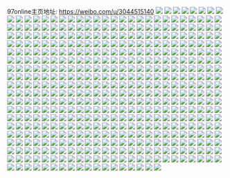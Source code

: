 97online主页地址: https://weibo.com/u/3044515140 
![](https://wx4.sinaimg.cn/mw2000/b5779d44ly1h8gnybtr78j22c0340u0y.jpg) 
![](https://wx4.sinaimg.cn/mw2000/b5779d44ly1h8gnyhvgkzj21l636chdv.jpg) 
![](https://wx4.sinaimg.cn/mw2000/b5779d44ly1h8gnydsr53j20sl36cb29.jpg) 
![](https://wx4.sinaimg.cn/mw2000/b5779d44ly1h8gnyjd3wtj21sa369npd.jpg) 
![](https://wx4.sinaimg.cn/mw2000/b5779d44ly1h5x83hwgsaj20wi1j9qjd.jpg) 
![](https://wx4.sinaimg.cn/mw2000/b5779d44ly1h5mkk87kelj22c02c0qv5.jpg) 
![](https://wx4.sinaimg.cn/mw2000/b5779d44ly1h5mkkjv4fij20wi1y71kx.jpg) 
![](https://wx4.sinaimg.cn/mw2000/b5779d44ly1h5mkkc4f8jj22c02c01kz.jpg) 
![](https://wx4.sinaimg.cn/mw2000/b5779d44ly1h5mkkeqn3dj22c03401l0.jpg) 
![](https://wx4.sinaimg.cn/mw2000/b5779d44ly1h5mkk2hmoej20xc3pcb2a.jpg) 
![](https://wx4.sinaimg.cn/mw2000/b5779d44ly1h5mkk05glyj22c0340u10.jpg) 
![](https://wx4.sinaimg.cn/mw2000/b5779d44ly1h5mkk5w744j22c0340kjp.jpg) 
![](https://wx4.sinaimg.cn/mw2000/b5779d44ly1h5mkki5j9vj22c0340npg.jpg) 
![](https://wx4.sinaimg.cn/mw2000/b5779d44ly1h5mkk9q6eij22bv2bv4qq.jpg) 
![](https://wx4.sinaimg.cn/mw2000/b5779d44ly1h5k0nvqdgoj22c0340u0x.jpg) 
![](https://wx4.sinaimg.cn/mw2000/b5779d44ly1h5k0nhjvpej22c03401kz.jpg) 
![](https://wx4.sinaimg.cn/mw2000/b5779d44ly1h5k0nt039tj21k033vkjm.jpg) 
![](https://wx4.sinaimg.cn/mw2000/b5779d44ly1h5k0nl5wg3j22c02c01ky.jpg) 
![](https://wx4.sinaimg.cn/mw2000/b5779d44ly1h5k0o22nrvj215o1t5kjl.jpg) 
![](https://wx4.sinaimg.cn/mw2000/b5779d44ly1h5k0nalhrrj22c02c0e82.jpg) 
![](https://wx4.sinaimg.cn/mw2000/b5779d44ly1h5k0nph9s5j22c033vhdv.jpg) 
![](https://wx4.sinaimg.cn/mw2000/b5779d44ly1h5k0ne16ilj21v31v3x6q.jpg) 
![](https://wx4.sinaimg.cn/mw2000/b5779d44ly1h5k0nzt8rgj22c0340kjn.jpg) 
![](https://wx4.sinaimg.cn/mw2000/b5779d44ly1h536t1qd20j222o340kjl.jpg) 
![](https://wx4.sinaimg.cn/mw2000/b5779d44ly1h536t5j84jj222o340npd.jpg) 
![](https://wx4.sinaimg.cn/mw2000/b5779d44ly1h536t9gf9hj222o3404qr.jpg) 
![](https://wx4.sinaimg.cn/mw2000/b5779d44ly1h536szmdn7j234022okjm.jpg) 
![](https://wx4.sinaimg.cn/mw2000/b5779d44ly1h4srobmwkqj215o1qiqsb.jpg) 
![](https://wx4.sinaimg.cn/mw2000/b5779d44ly1h4srocpsupj215o1qikgf.jpg) 
![](https://wx4.sinaimg.cn/mw2000/b5779d44ly1h4srodl6lmj215o1qie2c.jpg) 
![](https://wx4.sinaimg.cn/mw2000/b5779d44ly1h4sroequ1rj215o1qikds.jpg) 
![](https://wx4.sinaimg.cn/mw2000/b5779d44ly1h4mg6k6dmuj215o1iox38.jpg) 
![](https://wx4.sinaimg.cn/mw2000/b5779d44ly1h4mg6ivgdtj215o1irx21.jpg) 
![](https://wx4.sinaimg.cn/mw2000/b5779d44ly1h4mg6lzulpj215o1l8kev.jpg) 
![](https://wx4.sinaimg.cn/mw2000/b5779d44ly1h4mg6nsnwlj215o1qiaz2.jpg) 
![](https://wx4.sinaimg.cn/mw2000/b5779d44ly1h4mg6q8vnsj215o1qi7rr.jpg) 
![](https://wx4.sinaimg.cn/mw2000/b5779d44ly1h3u52fk7kgj20n01dqtgo.jpg) 
![](https://wx4.sinaimg.cn/mw2000/b5779d44ly1h3u52glz2jj22c0340kjl.jpg) 
![](https://wx4.sinaimg.cn/mw2000/b5779d44ly1h3u52h7kz3j20n01dq7ep.jpg) 
![](https://wx4.sinaimg.cn/mw2000/b5779d44ly1h3u52jer3qj21sc2ds7wj.jpg) 
![](https://wx4.sinaimg.cn/mw2000/b5779d44ly1h3u52mj7sbj22c033yhdw.jpg) 
![](https://wx4.sinaimg.cn/mw2000/b5779d44ly1h3u52oeosnj21sc2ds4qr.jpg) 
![](https://wx4.sinaimg.cn/mw2000/b5779d44ly1h3u52puq4aj215o2bc7wh.jpg) 
![](https://wx4.sinaimg.cn/mw2000/b5779d44ly1h3u52eoem6j215o334qv5.jpg) 
![](https://wx4.sinaimg.cn/mw2000/b5779d44ly1h3u52qs8l4j21k033yb29.jpg) 
![](https://wx4.sinaimg.cn/mw2000/b5779d44ly1h3u52rqg3cj22by33znpe.jpg) 
![](https://wx4.sinaimg.cn/mw2000/b5779d44ly1h3u52tcct9j226a2wehdu.jpg) 
![](https://wx4.sinaimg.cn/mw2000/b5779d44ly1h3u52uo5i3j22c0340qv5.jpg) 
![](https://wx4.sinaimg.cn/mw2000/b5779d44ly1h3lwiccqk1j22c0340e81.jpg) 
![](https://wx4.sinaimg.cn/mw2000/b5779d44ly1h3lwjltp9aj215o3361kx.jpg) 
![](https://wx4.sinaimg.cn/mw2000/b5779d44ly1h3lwibbl2jj22c0340e81.jpg) 
![](https://wx4.sinaimg.cn/mw2000/b5779d44ly1h3lwjksp85j215o335hbl.jpg) 
![](https://wx4.sinaimg.cn/mw2000/b5779d44ly1h3lwid960dj22c0340b29.jpg) 
![](https://wx4.sinaimg.cn/mw2000/b5779d44ly1h3lwjm9fcej20n01dqgt0.jpg) 
![](https://wx4.sinaimg.cn/mw2000/b5779d44ly1h3lwjo0en8j22c0341b29.jpg) 
![](https://wx4.sinaimg.cn/mw2000/b5779d44ly1h3lwie3b0hj22ae33z7wh.jpg) 
![](https://wx4.sinaimg.cn/mw2000/b5779d44ly1h3lwjn439dj22c03414qp.jpg) 
![](https://wx4.sinaimg.cn/mw2000/b5779d44ly1h31b5pvlkoj21kw23ue81.jpg) 
![](https://wx4.sinaimg.cn/mw2000/b5779d44ly1h31b5r4h8lj22c033ynpd.jpg) 
![](https://wx4.sinaimg.cn/mw2000/b5779d44ly1h31b5sb2cbj21kw23ue81.jpg) 
![](https://wx4.sinaimg.cn/mw2000/b5779d44ly1h31b5tgiirj21kw23u4qp.jpg) 
![](https://wx4.sinaimg.cn/mw2000/b5779d44ly1h31b5opl92j211c33y7wh.jpg) 
![](https://wx4.sinaimg.cn/mw2000/b5779d44ly1h31b5ujwymj21kw23u4qp.jpg) 
![](https://wx4.sinaimg.cn/mw2000/b5779d44ly1h31b5w3fsgj21kw23ub20.jpg) 
![](https://wx4.sinaimg.cn/mw2000/b5779d44ly1h31b5xgfyvj21kw23ukjl.jpg) 
![](https://wx4.sinaimg.cn/mw2000/b5779d44ly1h31b5yrjmij21kw23u1kx.jpg) 
![](https://wx4.sinaimg.cn/mw2000/b5779d44ly1h31b5zwzcgj21kw2dcnpd.jpg) 
![](https://wx4.sinaimg.cn/mw2000/b5779d44ly1h2yt468t0zj22c033yhdu.jpg) 
![](https://wx4.sinaimg.cn/mw2000/b5779d44ly1h2yt46nzq0j20n01dqak6.jpg) 
![](https://wx4.sinaimg.cn/mw2000/b5779d44ly1h2yt44d4a2j23402by1kz.jpg) 
![](https://wx4.sinaimg.cn/mw2000/b5779d44ly1h2x7cqn42bj20n01dqn9j.jpg) 
![](https://wx4.sinaimg.cn/mw2000/b5779d44ly1h2x7ckf5krj21kw2dcu0x.jpg) 
![](https://wx4.sinaimg.cn/mw2000/b5779d44ly1h2x7cpr760j211c33yhdt.jpg) 
![](https://wx4.sinaimg.cn/mw2000/b5779d44ly1h2x7csp2shj21kw2dc1ky.jpg) 
![](https://wx4.sinaimg.cn/mw2000/b5779d44ly1h2x7clz4xmj20xc2s0b29.jpg) 
![](https://wx4.sinaimg.cn/mw2000/b5779d44ly1h2x8g3tpfij21kw2dcu0x.jpg) 
![](https://wx4.sinaimg.cn/mw2000/b5779d44ly1h2x7cv9yitj22c033y1kz.jpg) 
![](https://wx4.sinaimg.cn/mw2000/b5779d44ly1h2x7cxkd1jj22c033yqv6.jpg) 
![](https://wx4.sinaimg.cn/mw2000/b5779d44ly1h2x7co37dwj22c033yu0y.jpg) 
![](https://wx4.sinaimg.cn/mw2000/b5779d44ly1h2upl9e8egj20wi1y7x2y.jpg) 
![](https://wx4.sinaimg.cn/mw2000/b5779d44ly1h2uplbqyg6j21kw2dcqv5.jpg) 
![](https://wx4.sinaimg.cn/mw2000/b5779d44ly1h2uplcsr31j20wi1y71j0.jpg) 
![](https://wx4.sinaimg.cn/mw2000/b5779d44ly1h2uplemautj21kw2dcqv5.jpg) 
![](https://wx4.sinaimg.cn/mw2000/b5779d44ly1h2uplgnz47j21kw2dcqv5.jpg) 
![](https://wx4.sinaimg.cn/mw2000/b5779d44ly1h2uplikkf5j21kw2dcqv5.jpg) 
![](https://wx4.sinaimg.cn/mw2000/b5779d44ly1h2upljwicoj21kw2dckjl.jpg) 
![](https://wx4.sinaimg.cn/mw2000/b5779d44ly1h2upllkmjbj21kw2dcnpd.jpg) 
![](https://wx4.sinaimg.cn/mw2000/b5779d44ly1h2upl8twvtj21kw1kw1kx.jpg) 
![](https://wx4.sinaimg.cn/mw2000/b5779d44ly1h1hkgu2zvyj20uk7n04qr.jpg) 
![](https://wx4.sinaimg.cn/mw2000/b5779d44ly1h1hkgv7t6ej20uk5xxhdu.jpg) 
![](https://wx4.sinaimg.cn/mw2000/b5779d44ly1h1hkgwgte4j20uk6t3npf.jpg) 
![](https://wx4.sinaimg.cn/mw2000/b5779d44ly1h1hkh1i9ncj20uk72nhdv.jpg) 
![](https://wx4.sinaimg.cn/mw2000/b5779d44ly1h1hkh7svzzj20uk7nm4qs.jpg) 
![](https://wx4.sinaimg.cn/mw2000/b5779d44ly1h1hkhdhv1yj20uk6sfu0z.jpg) 
![](https://wx4.sinaimg.cn/mw2000/b5779d44ly1h1hkhp94lkj20uk7cunpf.jpg) 
![](https://wx4.sinaimg.cn/mw2000/b5779d44ly1h1hkhsdcuoj20uk7n0hdv.jpg) 
![](https://wx4.sinaimg.cn/mw2000/b5779d44ly1h1hkgspt7rj20uk5xvb2b.jpg) 
![](https://wx4.sinaimg.cn/mw2000/b5779d44ly1h1hkhtjlpvj20uk5xxu0y.jpg) 
![](https://wx4.sinaimg.cn/mw2000/b5779d44ly1h1fz8acgwij20wi14n46p.jpg) 
![](https://wx4.sinaimg.cn/mw2000/b5779d44ly1h1fz8arzchj20wi14ntl6.jpg) 
![](https://wx4.sinaimg.cn/mw2000/b5779d44ly1h1fz8bkvzij20wi14nk40.jpg) 
![](https://wx4.sinaimg.cn/mw2000/b5779d44ly1h1f18i0ujzj20wi1hwwm4.jpg) 
![](https://wx4.sinaimg.cn/mw2000/b5779d44ly1h1f18igk94j20wi1g4qaq.jpg) 
![](https://wx4.sinaimg.cn/mw2000/b5779d44ly1h1f18hgfywj20wi1gv45s.jpg) 
![](https://wx4.sinaimg.cn/mw2000/b5779d44ly1h1f18itykej20wi1fdq8p.jpg) 
![](https://wx4.sinaimg.cn/mw2000/b5779d44ly1h0wgcq0674j20uk3zv4fn.jpg) 
![](https://wx4.sinaimg.cn/mw2000/b5779d44ly1h0wgcouksxj20uk277gut.jpg) 
![](https://wx4.sinaimg.cn/mw2000/b5779d44ly1h0wgcqgotgj20uk32htkm.jpg) 
![](https://wx4.sinaimg.cn/mw2000/b5779d44ly1h0j33nnhwrj21sc2dse82.jpg) 
![](https://wx4.sinaimg.cn/mw2000/b5779d44ly1h0j33p11csj218l18ltv6.jpg) 
![](https://wx4.sinaimg.cn/mw2000/b5779d44ly1h0j33s6lgqj21sc2dskjm.jpg) 
![](https://wx4.sinaimg.cn/mw2000/b5779d44ly1h0j33ug8wij215z15zh4v.jpg) 
![](https://wx4.sinaimg.cn/mw2000/b5779d44ly1h0j33w4278j21jm1jmb29.jpg) 
![](https://wx4.sinaimg.cn/mw2000/b5779d44ly1h0j33ydd7lj21nr1nrhdt.jpg) 
![](https://wx4.sinaimg.cn/mw2000/b5779d44ly1h0cwx4j6t9j20nn0nkn24.jpg) 
![](https://wx4.sinaimg.cn/mw2000/b5779d44ly1gya65590vej215o1jkwr4.jpg) 
![](https://wx4.sinaimg.cn/mw2000/b5779d44ly1gya651k7c2j20xc1uo16v.jpg) 
![](https://wx4.sinaimg.cn/mw2000/b5779d44ly1gya65699lnj20xc25sanp.jpg) 
![](https://wx4.sinaimg.cn/mw2000/b5779d44ly1gya65b5orbj222o340npd.jpg) 
![](https://wx4.sinaimg.cn/mw2000/b5779d44ly1gya65fed44j222o340e82.jpg) 
![](https://wx4.sinaimg.cn/mw2000/b5779d44ly1gya653lrk7j215o1jkdy2.jpg) 
![](https://wx4.sinaimg.cn/mw2000/b5779d44ly1gya657jdroj215o1jkh5n.jpg) 
![](https://wx4.sinaimg.cn/mw2000/b5779d44ly1gxxgs9sit7j20wi1ya1f1.jpg) 
![](https://wx4.sinaimg.cn/mw2000/b5779d44ly1gxxgse4uoxj215o334x6p.jpg) 
![](https://wx4.sinaimg.cn/mw2000/b5779d44ly1gxxgsiu7gmj21mo2681ky.jpg) 
![](https://wx4.sinaimg.cn/mw2000/b5779d44ly1gxxgsbcf3lj21k033yx6p.jpg) 
![](https://wx4.sinaimg.cn/mw2000/b5779d44ly1gxxgs90096j215o334x6p.jpg) 
![](https://wx4.sinaimg.cn/mw2000/b5779d44ly1gxxgs71s38j21mo268npd.jpg) 
![](https://wx4.sinaimg.cn/mw2000/b5779d44ly1gxa83n7l05j20uk3cbkbx.jpg) 
![](https://wx4.sinaimg.cn/mw2000/b5779d44ly1gxa83ikmkdj20uk2dy7io.jpg) 
![](https://wx4.sinaimg.cn/mw2000/b5779d44ly1gx5p91qclkj228q28qhdt.jpg) 
![](https://wx4.sinaimg.cn/mw2000/b5779d44ly1gx5p93ci3zj22as2as7wh.jpg) 
![](https://wx4.sinaimg.cn/mw2000/b5779d44ly1gx5p97piomj22c02c0npg.jpg) 
![](https://wx4.sinaimg.cn/mw2000/b5779d44ly1gx5p9bxzzsj22c02c0hdw.jpg) 
![](https://wx4.sinaimg.cn/mw2000/b5779d44ly1gx2xujdlgpj20xc2gwkbi.jpg) 
![](https://wx4.sinaimg.cn/mw2000/b5779d44ly1gx2xulgz7zj20zg1bathv.jpg) 
![](https://wx4.sinaimg.cn/mw2000/b5779d44ly1gx2xukkf65j234022ou0x.jpg) 
![](https://wx4.sinaimg.cn/mw2000/b5779d44ly1gx2xun0fznj20xc4xsb2a.jpg) 
![](https://wx4.sinaimg.cn/mw2000/b5779d44ly1gwvxuhxd7vj20uk4ap1kx.jpg) 
![](https://wx4.sinaimg.cn/mw2000/b5779d44ly1gwkmfvly8jj234022oqv6.jpg) 
![](https://wx4.sinaimg.cn/mw2000/b5779d44ly1gwkmdosid4j234022ob2b.jpg) 
![](https://wx4.sinaimg.cn/mw2000/b5779d44ly1gwkmf1yag7j234022ob2b.jpg) 
![](https://wx4.sinaimg.cn/mw2000/b5779d44ly1gwkme8ot0rj22c0340e83.jpg) 
![](https://wx4.sinaimg.cn/mw2000/b5779d44ly1gwkmfinf22j234022ou0y.jpg) 
![](https://wx4.sinaimg.cn/mw2000/b5779d44ly1gwkmd1qbwgj22c0340x6p.jpg) 
![](https://wx4.sinaimg.cn/mw2000/b5779d44ly1gwkmeowwrfj22c03404qr.jpg) 
![](https://wx4.sinaimg.cn/mw2000/b5779d44ly1gwganow0yrj20xc230agk.jpg) 
![](https://wx4.sinaimg.cn/mw2000/b5779d44ly1gwganoaxc6j20xc1k9qb8.jpg) 
![](https://wx4.sinaimg.cn/mw2000/b5779d44ly1gwcnf4k53cj215o2behdt.jpg) 
![](https://wx4.sinaimg.cn/mw2000/b5779d44ly1gwcnf1fb7fj21rw1rukjl.jpg) 
![](https://wx4.sinaimg.cn/mw2000/b5779d44ly1gwcnfb2eaxj22c02c07wi.jpg) 
![](https://wx4.sinaimg.cn/mw2000/b5779d44ly1gwcnf2ir53j215o2bckjl.jpg) 
![](https://wx4.sinaimg.cn/mw2000/003k2tsUly1guu51eu9guj60xc1uohdt02.jpg) 
![](https://wx4.sinaimg.cn/mw2000/003k2tsUly1guod7jqsszj62642w7u0x02.jpg) 
![](https://wx4.sinaimg.cn/mw2000/003k2tsUly1guod7ow0zvj62bw2toqv502.jpg) 
![](https://wx4.sinaimg.cn/mw2000/003k2tsUly1guod7qcqmnj623i2sou0y02.jpg) 
![](https://wx4.sinaimg.cn/mw2000/003k2tsUly1guod7ryf4yj626b301hdv02.jpg) 
![](https://wx4.sinaimg.cn/mw2000/003k2tsUly1guod7n2l5oj625y2vy7wi02.jpg) 
![](https://wx4.sinaimg.cn/mw2000/003k2tsUly1guod7lekg6j62c03407wj02.jpg) 
![](https://wx4.sinaimg.cn/mw2000/003k2tsUly1gu97qym57kj62c02c0nes02.jpg) 
![](https://wx4.sinaimg.cn/mw2000/003k2tsUly1gu97qzl8mij62c02c07wh02.jpg) 
![](https://wx4.sinaimg.cn/mw2000/003k2tsUly1gtuavcgttaj62c0340x6p02.jpg) 
![](https://wx4.sinaimg.cn/mw2000/003k2tsUly1gtuavjdp6ej6238238qv502.jpg) 
![](https://wx4.sinaimg.cn/mw2000/003k2tsUly1gtuavhge9kj62c03407wj02.jpg) 
![](https://wx4.sinaimg.cn/mw2000/b5779d44ly1gslkqrdihvj20u00u10vt.jpg) 
![](https://wx4.sinaimg.cn/mw2000/b5779d44ly1gslkqrnfxfj20k00k0wf9.jpg) 
![](https://wx4.sinaimg.cn/mw2000/b5779d44ly1gslkqrxanij20k00j8tc7.jpg) 
![](https://wx4.sinaimg.cn/mw2000/b5779d44ly1grse8fng4xj233y1qz1hv.jpg) 
![](https://wx4.sinaimg.cn/mw2000/b5779d44ly1grlnx0ar1hj22bu2buqog.jpg) 
![](https://wx4.sinaimg.cn/mw2000/b5779d44ly1gr9r6mj32zj21sc2dsu0u.jpg) 
![](https://wx4.sinaimg.cn/mw2000/b5779d44ly1gr9r6q8zp7j21sc2dsb2a.jpg) 
![](https://wx4.sinaimg.cn/mw2000/b5779d44ly1gr7sbc4f6dj22c03407wi.jpg) 
![](https://wx4.sinaimg.cn/mw2000/003k2tsUly1gr7sbe1wyuj62c0340b2902.jpg) 
![](https://wx4.sinaimg.cn/mw2000/003k2tsUly1gr4e1c3fvbj60wi0elqd302.jpg) 
![](https://wx4.sinaimg.cn/mw2000/b5779d44ly1gr4e0y91ljj20wi0bsdht.jpg) 
![](https://wx4.sinaimg.cn/mw2000/b5779d44ly1gr4e0uwspfj20rs2xware.jpg) 
![](https://wx4.sinaimg.cn/mw2000/b5779d44ly1gr4e0r9w2hj20rs1jkdp7.jpg) 
![](https://wx4.sinaimg.cn/mw2000/b5779d44ly1gr4e0kvshlj20rs1127j9.jpg) 
![](https://wx4.sinaimg.cn/mw2000/b5779d44ly1gr4e0n1yk8j22zw1zxu0x.jpg) 
![](https://wx4.sinaimg.cn/mw2000/b5779d44ly1gr4e0rs0i6j20rs10h16e.jpg) 
![](https://wx4.sinaimg.cn/mw2000/b5779d44ly1gr4e1arr8kj20rs33x4qp.jpg) 
![](https://wx4.sinaimg.cn/mw2000/b5779d44ly1gr4e0u1dohj20zo256u0x.jpg) 
![](https://wx4.sinaimg.cn/mw2000/b5779d44ly1gr4e0poabyj22c02c0e81.jpg) 
![](https://wx4.sinaimg.cn/mw2000/b5779d44ly1gr4e0wiynqj22c0340kjl.jpg) 
![](https://wx4.sinaimg.cn/mw2000/b5779d44ly1gr4e19cv1sj212d12dn0p.jpg) 
![](https://wx4.sinaimg.cn/mw2000/b5779d44ly1gr4e185hf5j23402c0qv7.jpg) 
![](https://wx4.sinaimg.cn/mw2000/003k2tsUly1gr4e1fqpugj62c02c0kjl02.jpg) 
![](https://wx4.sinaimg.cn/mw2000/b5779d44ly1gr4e133y4jj22c0340x6r.jpg) 
![](https://wx4.sinaimg.cn/mw2000/b5779d44ly1gquz9noilgj21sc2dsnpd.jpg) 
![](https://wx4.sinaimg.cn/mw2000/b5779d44ly1gquz9p3nhjj20t80imagq.jpg) 
![](https://wx4.sinaimg.cn/mw2000/b5779d44ly1gqtyrfkxxkj21sc2ds1kx.jpg) 
![](https://wx4.sinaimg.cn/mw2000/b5779d44ly1gqpu1e0x9xj21sc2dsnpd.jpg) 
![](https://wx4.sinaimg.cn/mw2000/b5779d44ly1gqpu7mqgjgj20wi06ytas.jpg) 
![](https://wx4.sinaimg.cn/mw2000/b5779d44ly1gqpu7n0aekj20wh08ddhb.jpg) 
![](https://wx4.sinaimg.cn/mw2000/b5779d44ly1gq6vfmcevej20u00u00vw.jpg) 
![](https://wx4.sinaimg.cn/mw2000/b5779d44ly1gq6vfmzbnoj20u00u0aic.jpg) 
![](https://wx4.sinaimg.cn/mw2000/b5779d44ly1gpxyc9ogotj20rs1qix2m.jpg) 
![](https://wx4.sinaimg.cn/mw2000/b5779d44ly1gpvddteb8fj22c0340b2a.jpg) 
![](https://wx4.sinaimg.cn/mw2000/b5779d44ly1gpvddwoa5zj23402c01ky.jpg) 
![](https://wx4.sinaimg.cn/mw2000/b5779d44ly1gpvddypjk2j22c0340h25.jpg) 
![](https://wx4.sinaimg.cn/mw2000/b5779d44ly1gpvde0ngdoj22c02c04pj.jpg) 
![](https://wx4.sinaimg.cn/mw2000/b5779d44ly1gpvde3hyjjj21sc2dsx6p.jpg) 
![](https://wx4.sinaimg.cn/mw2000/b5779d44ly1gpvde7gz8oj22c02uxu0y.jpg) 
![](https://wx4.sinaimg.cn/mw2000/b5779d44ly1gpvdec49nuj21sc2dsb29.jpg) 
![](https://wx4.sinaimg.cn/mw2000/b5779d44ly1gpvdefmcutj21sc2dsnpd.jpg) 
![](https://wx4.sinaimg.cn/mw2000/b5779d44ly1gpvdejqx1mj225s25s4qp.jpg) 
![](https://wx4.sinaimg.cn/mw2000/b5779d44ly1gpvden3zhxj22c0340u0x.jpg) 
![](https://wx4.sinaimg.cn/mw2000/b5779d44ly1gpvderhahqj22c0340npd.jpg) 
![](https://wx4.sinaimg.cn/mw2000/b5779d44ly1gobje8riebj223u35s7wi.jpg) 
![](https://wx4.sinaimg.cn/mw2000/b5779d44ly1gobjevsoc0j20rs2bd7wh.jpg) 
![](https://wx4.sinaimg.cn/mw2000/b5779d44ly1gobjesa6eyj223u35se82.jpg) 
![](https://wx4.sinaimg.cn/mw2000/b5779d44ly1gobjecy7prj223u35s7wi.jpg) 
![](https://wx4.sinaimg.cn/mw2000/b5779d44ly1gobje3l7j0j20rs112ak8.jpg) 
![](https://wx4.sinaimg.cn/mw2000/b5779d44ly1gobjencmrrj221n2v3qv5.jpg) 
![](https://wx4.sinaimg.cn/mw2000/b5779d44ly1gobjepclgyj21yb2xke81.jpg) 
![](https://wx4.sinaimg.cn/mw2000/b5779d44ly1gobjekpadvj223u35su0y.jpg) 
![](https://wx4.sinaimg.cn/mw2000/b5779d44ly1gobjf05vgmj222n340e82.jpg) 
![](https://wx4.sinaimg.cn/mw2000/b5779d44ly1gnub8adzabj22c02c04mw.jpg) 
![](https://wx4.sinaimg.cn/mw2000/b5779d44ly1gnub8bs30mj220h20h4qp.jpg) 
![](https://wx4.sinaimg.cn/mw2000/b5779d44ly1gnub8cvwmrj21y82ln4h6.jpg) 
![](https://wx4.sinaimg.cn/mw2000/b5779d44ly1gnub8eikryj22c02c0wzi.jpg) 
![](https://wx4.sinaimg.cn/mw2000/b5779d44ly1gnbi7pug1ej22682wbnc2.jpg) 
![](https://wx4.sinaimg.cn/mw2000/b5779d44ly1gnbi7on5xnj21zr2no1kx.jpg) 
![](https://wx4.sinaimg.cn/mw2000/b5779d44ly1gn9cvi3jmkj20wi1ya7sg.jpg) 
![](https://wx4.sinaimg.cn/mw2000/b5779d44ly1gn9cvitflrj20rs2ic1kx.jpg) 
![](https://wx4.sinaimg.cn/mw2000/b5779d44ly1gn9cvkxc18j23402byu0y.jpg) 
![](https://wx4.sinaimg.cn/mw2000/b5779d44ly1gn9cvo7sefj23402byu0y.jpg) 
![](https://wx4.sinaimg.cn/mw2000/b5779d44ly1gn9cvpae5kj22c033ykjm.jpg) 
![](https://wx4.sinaimg.cn/mw2000/b5779d44ly1gn9cvpvey3j20rs18vqjz.jpg) 
![](https://wx4.sinaimg.cn/mw2000/b5779d44ly1gmukt6nnazj216o1kx7ph.jpg) 
![](https://wx4.sinaimg.cn/mw2000/b5779d44ly1gmukt8r5rzj20rs2bce6p.jpg) 
![](https://wx4.sinaimg.cn/mw2000/b5779d44ly1gmuktimsxtj234033y4qr.jpg) 
![](https://wx4.sinaimg.cn/mw2000/b5779d44ly1gmuktkvkf3j20rs2244qp.jpg) 
![](https://wx4.sinaimg.cn/mw2000/b5779d44ly1gmuktlv4gyj213t1h44ga.jpg) 
![](https://wx4.sinaimg.cn/mw2000/b5779d44ly1gmuktojb4sj222o23lu0x.jpg) 
![](https://wx4.sinaimg.cn/mw2000/b5779d44ly1gmuktszntdj234033y4qs.jpg) 
![](https://wx4.sinaimg.cn/mw2000/b5779d44ly1gmukt4kvrij21j933u4qq.jpg) 
![](https://wx4.sinaimg.cn/mw2000/b5779d44ly1gmuktudqi4j214i1i14qp.jpg) 
![](https://wx4.sinaimg.cn/mw2000/b5779d44ly1gmotflickbj234033ykjm.jpg) 
![](https://wx4.sinaimg.cn/mw2000/b5779d44ly1gmotfne05dj20rs1jk7mj.jpg) 
![](https://wx4.sinaimg.cn/mw2000/b5779d44ly1gmotfpbmumj20rs2231kx.jpg) 
![](https://wx4.sinaimg.cn/mw2000/b5779d44ly1gmotg5o7d8j21gg2fee81.jpg) 
![](https://wx4.sinaimg.cn/mw2000/b5779d44ly1gmotfhqvubj21w02ionpe.jpg) 
![](https://wx4.sinaimg.cn/mw2000/b5779d44ly1gmotg99e5vj21mv2q4npd.jpg) 
![](https://wx4.sinaimg.cn/mw2000/b5779d44ly1gmotgjwgqmj20rs334hdt.jpg) 
![](https://wx4.sinaimg.cn/mw2000/b5779d44ly1gmotgcqpbrj20rs223x5p.jpg) 
![](https://wx4.sinaimg.cn/mw2000/b5779d44ly1gmotfypgk6j22c033yb2b.jpg) 
![](https://wx4.sinaimg.cn/mw2000/b5779d44ly1gmotgnzg0cj22c03404qq.jpg) 
![](https://wx4.sinaimg.cn/mw2000/b5779d44ly1gmotg2lz02j22c033ykjm.jpg) 
![](https://wx4.sinaimg.cn/mw2000/b5779d44ly1gmotftahrdj21w02ioe82.jpg) 
![](https://wx4.sinaimg.cn/mw2000/b5779d44ly1gmotgfkny6j20rs2234qp.jpg) 
![](https://wx4.sinaimg.cn/mw2000/b5779d44ly1gmm761f8n1j20rs1cmtub.jpg) 
![](https://wx4.sinaimg.cn/mw2000/b5779d44ly1gmm762bs8tj20rs15o1c2.jpg) 
![](https://wx4.sinaimg.cn/mw2000/b5779d44ly1gmm760m0nuj20rs11p7e1.jpg) 
![](https://wx4.sinaimg.cn/mw2000/b5779d44ly1gmm7636o97j20rs15oqm4.jpg) 
![](https://wx4.sinaimg.cn/mw2000/b5779d44ly1gmm7644w3pj22c02c0tlj.jpg) 
![](https://wx4.sinaimg.cn/mw2000/b5779d44ly1gmm765411tj20rs112apg.jpg) 
![](https://wx4.sinaimg.cn/mw2000/b5779d44ly1gmm765mjztj20yi1actqr.jpg) 
![](https://wx4.sinaimg.cn/mw2000/b5779d44ly1gm92278zwoj21ns2iob29.jpg) 
![](https://wx4.sinaimg.cn/mw2000/b5779d44ly1gm922c9e5cj22c02c0x6p.jpg) 
![](https://wx4.sinaimg.cn/mw2000/b5779d44ly1gm9229nrr5j2300200kjm.jpg) 
![](https://wx4.sinaimg.cn/mw2000/b5779d44ly1gm922ahgt9j20rs15otia.jpg) 
![](https://wx4.sinaimg.cn/mw2000/b5779d44ly1gm9225rl1lj22c030vu0x.jpg) 
![](https://wx4.sinaimg.cn/mw2000/b5779d44ly1gm53g1kq9bj22c0340hdv.jpg) 
![](https://wx4.sinaimg.cn/mw2000/b5779d44ly1gm53g4aelkj21wl25b1ky.jpg) 
![](https://wx4.sinaimg.cn/mw2000/b5779d44ly1gm53fw6cv3j225w2vwkjm.jpg) 
![](https://wx4.sinaimg.cn/mw2000/b5779d44ly1gm53g8e5jvj23402by7wj.jpg) 
![](https://wx4.sinaimg.cn/mw2000/b5779d44ly1gm53gays5ej22ds1sgk5f.jpg) 
![](https://wx4.sinaimg.cn/mw2000/b5779d44ly1gm53gfgzslj221x2qkqv6.jpg) 
![](https://wx4.sinaimg.cn/mw2000/b5779d44ly1gm53ghslv4j22c02c0e5k.jpg) 
![](https://wx4.sinaimg.cn/mw2000/b5779d44ly1gm01ulkyenj234033y4qr.jpg) 
![](https://wx4.sinaimg.cn/mw2000/b5779d44ly1gm01umpsvaj21mb1mb4qp.jpg) 
![](https://wx4.sinaimg.cn/mw2000/b5779d44ly1gm01uj9i8vj20yi1pab06.jpg) 
![](https://wx4.sinaimg.cn/mw2000/b5779d44ly1gm01up7lndj234033yx6q.jpg) 
![](https://wx4.sinaimg.cn/mw2000/b5779d44ly1gm01uqjr9rj21sc1sc4qp.jpg) 
![](https://wx4.sinaimg.cn/mw2000/b5779d44ly1gm01urrpusj21mc25shdt.jpg) 
![](https://wx4.sinaimg.cn/mw2000/b5779d44ly1gl7jnno8zhj22c02c07tt.jpg) 
![](https://wx4.sinaimg.cn/mw2000/b5779d44ly1gl3rriemoej20t50sqt9c.jpg) 
![](https://wx4.sinaimg.cn/mw2000/b5779d44ly1gl3rriqfb1j20bo0axaai.jpg) 
![](https://wx4.sinaimg.cn/mw2000/b5779d44ly1gl3rrj1ef1j20v90tv41p.jpg) 
![](https://wx4.sinaimg.cn/mw2000/b5779d44ly1gl3rrhthdtj20vf0u0n49.jpg) 
![](https://wx4.sinaimg.cn/mw2000/b5779d44ly1gkpyyxqvubj22832ysnpd.jpg) 
![](https://wx4.sinaimg.cn/mw2000/b5779d44ly1gkpyz1ccjtj22892z2npd.jpg) 
![](https://wx4.sinaimg.cn/mw2000/b5779d44ly1gker9j29y0j22c02c0mxw.jpg) 
![](https://wx4.sinaimg.cn/mw2000/b5779d44ly1gker9i5ug6j22c02c0n7s.jpg) 
![](https://wx4.sinaimg.cn/mw2000/b5779d44ly1gker9gnuy5j22c02c0tvk.jpg) 
![](https://wx4.sinaimg.cn/mw2000/b5779d44ly1gker9dbh1rj22c02c013y.jpg) 
![](https://wx4.sinaimg.cn/mw2000/b5779d44ly1gker9f47jgj22c02c0x0y.jpg) 
![](https://wx4.sinaimg.cn/mw2000/b5779d44ly1gker9e2kdwj20jg0jg77u.jpg) 
![](https://wx4.sinaimg.cn/mw2000/b5779d44ly1gk91eg3ydmj21qa24su0x.jpg) 
![](https://wx4.sinaimg.cn/mw2000/b5779d44ly1gk91ejioixj23402byqv6.jpg) 
![](https://wx4.sinaimg.cn/mw2000/b5779d44ly1gk91ed1107j21w02io7wh.jpg) 
![](https://wx4.sinaimg.cn/mw2000/b5779d44ly1gk91eahmtdj21k033yb29.jpg) 
![](https://wx4.sinaimg.cn/mw2000/b5779d44ly1gk91emobwzj22c03401ky.jpg) 
![](https://wx4.sinaimg.cn/mw2000/b5779d44ly1gk91e98vkrj234033y7wj.jpg) 
![](https://wx4.sinaimg.cn/mw2000/b5779d44ly1gk8fht3giyj22c03401ky.jpg) 
![](https://wx4.sinaimg.cn/mw2000/b5779d44ly1gk8fhvn3eaj20rs1jknjp.jpg) 
![](https://wx4.sinaimg.cn/mw2000/b5779d44ly1gk8fhy55xdj22c02c01kz.jpg) 
![](https://wx4.sinaimg.cn/mw2000/b5779d44ly1gk8fhzv26jj22c02c0x6p.jpg) 
![](https://wx4.sinaimg.cn/mw2000/b5779d44ly1gk8fi25ic3j22c0340x6q.jpg) 
![](https://wx4.sinaimg.cn/mw2000/b5779d44ly1gk8fhpn2w5j21w02iob2a.jpg) 
![](https://wx4.sinaimg.cn/mw2000/b5779d44ly1gk8fi5sycmj21w02ioe81.jpg) 
![](https://wx4.sinaimg.cn/mw2000/b5779d44ly1gk8fi6gvfcj22c02c0n05.jpg) 
![](https://wx4.sinaimg.cn/mw2000/b5779d44ly1gjutwczattj20ku0yc41f.jpg) 
![](https://wx4.sinaimg.cn/mw2000/b5779d44ly1gjq2sj32arj22c02c07ph.jpg) 
![](https://wx4.sinaimg.cn/mw2000/b5779d44ly1gjji91aioxj22c02c01kx.jpg) 
![](https://wx4.sinaimg.cn/mw2000/b5779d44ly1gjji92x3omj22c02c0e39.jpg) 
![](https://wx4.sinaimg.cn/mw2000/b5779d44ly1gjji96btq6j22c02c04qp.jpg) 
![](https://wx4.sinaimg.cn/mw2000/b5779d44ly1gjji9ag9rrj222o22oe82.jpg) 
![](https://wx4.sinaimg.cn/mw2000/b5779d44ly1gjji94lwtaj20rs1jk18i.jpg) 
![](https://wx4.sinaimg.cn/mw2000/b5779d44ly1gjji9d9aa7j222o1k0x6p.jpg) 
![](https://wx4.sinaimg.cn/mw2000/b5779d44ly1gjibetlmilj20rs265tob.jpg) 
![](https://wx4.sinaimg.cn/mw2000/b5779d44ly1gjcknsie1uj23402c0e67.jpg) 
![](https://wx4.sinaimg.cn/mw2000/b5779d44ly1ghdvy4k1muj21kw1kwb29.jpg) 
![](https://wx4.sinaimg.cn/mw2000/b5779d44ly1gh715241fzj2182182tk5.jpg) 
![](https://wx4.sinaimg.cn/mw2000/b5779d44ly1ggf6uxdn0gj216o16me81.jpg) 
![](https://wx4.sinaimg.cn/mw2000/b5779d44ly1ggf6utx4qtj20rs2bcx55.jpg) 
![](https://wx4.sinaimg.cn/mw2000/b5779d44ly1ggf6uvx6vfj20rs15o46o.jpg) 
![](https://wx4.sinaimg.cn/mw2000/b5779d44ly1ggf6uuuv1hj216o1kuk88.jpg) 
![](https://wx4.sinaimg.cn/mw2000/b5779d44ly1ggf6uwjmx8j216o16mtnv.jpg) 
![](https://wx4.sinaimg.cn/mw2000/b5779d44ly1ggf6uvjzp9j216o1fxe1r.jpg) 
![](https://wx4.sinaimg.cn/mw2000/b5779d44ly1gg8dtuugg1j21kt1ktdtz.jpg) 
![](https://wx4.sinaimg.cn/mw2000/b5779d44ly1gg8dtu8hcnj20rs1o7k1a.jpg) 
![](https://wx4.sinaimg.cn/mw2000/b5779d44ly1gg8dtvbxlej216o1521b2.jpg) 
![](https://wx4.sinaimg.cn/mw2000/b5779d44ly1gg8dtw0357j21kw2ci1kx.jpg) 
![](https://wx4.sinaimg.cn/mw2000/b5779d44ly1gg2mnsxpyij21kw2dcdvy.jpg) 
![](https://wx4.sinaimg.cn/mw2000/b5779d44ly1gg2mntata5j21kw16m4ef.jpg) 
![](https://wx4.sinaimg.cn/mw2000/b5779d44ly1gg2mntxhbgj21kw2dcwtj.jpg) 
![](https://wx4.sinaimg.cn/mw2000/b5779d44ly1gg2mnuhcdbj22o72o71kx.jpg) 
![](https://wx4.sinaimg.cn/mw2000/b5779d44ly1gg2mnsjfftj21kw16me3x.jpg) 
![](https://wx4.sinaimg.cn/mw2000/b5779d44ly1gg2mnvjgb0j22o72o7hcj.jpg) 
![](https://wx4.sinaimg.cn/mw2000/b5779d44ly1gg2mnwbekpj21kw26eh2b.jpg) 
![](https://wx4.sinaimg.cn/mw2000/b5779d44ly1gg2mnxgdkuj229i2hxtzz.jpg) 
![](https://wx4.sinaimg.cn/mw2000/b5779d44ly1gg2mnxwis3j21kw1viwrt.jpg) 
![](https://wx4.sinaimg.cn/mw2000/b5779d44ly1gfuaddjmdej21jk2bcu0x.jpg) 
![](https://wx4.sinaimg.cn/mw2000/b5779d44ly1gfuadefrs1j20gs0gsdjp.jpg) 
![](https://wx4.sinaimg.cn/mw2000/b5779d44ly1gfuadffdc7j21jk20ne81.jpg) 
![](https://wx4.sinaimg.cn/mw2000/b5779d44ly1gfmduxqw8cj21rx1rxu0x.jpg) 
![](https://wx4.sinaimg.cn/mw2000/b5779d44ly1gfmduv9sl9j22c02c0b2b.jpg) 
![](https://wx4.sinaimg.cn/mw2000/b5779d44ly1gfmdv1205ej22c02c0npd.jpg) 
![](https://wx4.sinaimg.cn/mw2000/b5779d44ly1gf8kdtioeej22c02c0u0y.jpg) 
![](https://wx4.sinaimg.cn/mw2000/b5779d44ly1gf8ke1vzs0j23402c0kjm.jpg) 
![](https://wx4.sinaimg.cn/mw2000/b5779d44ly1gf8ke8hg9yj22771ndx6p.jpg) 
![](https://wx4.sinaimg.cn/mw2000/b5779d44ly1gf8kegov4nj23402c0hdu.jpg) 
![](https://wx4.sinaimg.cn/mw2000/b5779d44ly1gf8keo38n4j22lz1yh7wh.jpg) 
![](https://wx4.sinaimg.cn/mw2000/b5779d44ly1gf8kf06rssj23402c0x6q.jpg) 
![](https://wx4.sinaimg.cn/mw2000/b5779d44ly1gf8kfasrlsj23402c07wj.jpg) 
![](https://wx4.sinaimg.cn/mw2000/b5779d44ly1gf8kfimsalj23402c07wi.jpg) 
![](https://wx4.sinaimg.cn/mw2000/b5779d44ly1gf8kfs8yu3j23402c0npe.jpg) 
![](https://wx4.sinaimg.cn/mw2000/b5779d44ly1gf6cg3okilj20rs52bu0y.jpg) 
![](https://wx4.sinaimg.cn/mw2000/b5779d44ly1gf6cg4ckdbj20rs1ntaku.jpg) 
![](https://wx4.sinaimg.cn/mw2000/b5779d44ly1gf6cg4y295j20yi0teajs.jpg) 
![](https://wx4.sinaimg.cn/mw2000/b5779d44ly1gf05kyfq0sj22c03404qt.jpg) 
![](https://wx4.sinaimg.cn/mw2000/b5779d44ly1gf05jp596aj22ds1sghbg.jpg) 
![](https://wx4.sinaimg.cn/mw2000/b5779d44ly1gf05l8xwj6j221r2qbnpd.jpg) 
![](https://wx4.sinaimg.cn/mw2000/b5779d44ly1gf05likwknj22c0340hdt.jpg) 
![](https://wx4.sinaimg.cn/mw2000/b5779d44ly1gf05lv9fzij22c0340b2a.jpg) 
![](https://wx4.sinaimg.cn/mw2000/b5779d44ly1gf05mjayg7j23402c04qr.jpg) 
![](https://wx4.sinaimg.cn/mw2000/b5779d44ly1gf05kage29j23402c0b2e.jpg) 
![](https://wx4.sinaimg.cn/mw2000/b5779d44ly1gf05msg3bwj22ds1sgnpd.jpg) 
![](https://wx4.sinaimg.cn/mw2000/b5779d44ly1gf05m48e16j22c0340hdt.jpg) 
![](https://wx4.sinaimg.cn/mw2000/b5779d44ly1geawzzdxhlj20yi0yidr7.jpg) 
![](https://wx4.sinaimg.cn/mw2000/b5779d44ly1geax0027tyj21c41c4h2d.jpg) 
![](https://wx4.sinaimg.cn/mw2000/b5779d44ly1geax035ehpj22c02c0u0x.jpg) 
![](https://wx4.sinaimg.cn/mw2000/b5779d44ly1gck4bd4q8vj22c02c0u0y.jpg) 
![](https://wx4.sinaimg.cn/mw2000/b5779d44ly1gck4bhr7dmj22c02c0qv6.jpg) 
![](https://wx4.sinaimg.cn/mw2000/b5779d44ly1gck4bit2f4j22c02c0npd.jpg) 
![](https://wx4.sinaimg.cn/mw2000/b5779d44ly1gck4bk1ck3j22c02c01ky.jpg) 
![](https://wx4.sinaimg.cn/mw2000/b5779d44ly1gca5oya038j23402c04qq.jpg) 
![](https://wx4.sinaimg.cn/mw2000/b5779d44ly1gca5oz3hzzj23402c01kx.jpg) 
![](https://wx4.sinaimg.cn/mw2000/b5779d44ly1gca5p1g0jfj23402c0x6p.jpg) 
![](https://wx4.sinaimg.cn/mw2000/b5779d44ly1gca5p3sd9yj22yo280b29.jpg) 
![](https://wx4.sinaimg.cn/mw2000/b5779d44ly1gca5p4xkqlj23402c01kx.jpg) 
![](https://wx4.sinaimg.cn/mw2000/b5779d44ly1gca5p6xrxpj233x1wa1ky.jpg) 
![](https://wx4.sinaimg.cn/mw2000/b5779d44ly1gca5p2pvqcj21dh1dhn3t.jpg) 
![](https://wx4.sinaimg.cn/mw2000/b5779d44ly1gca5p8o0naj23402c0u0y.jpg) 
![](https://wx4.sinaimg.cn/mw2000/b5779d44ly1gca5pb7owmj23402c0qv6.jpg) 
![](https://wx4.sinaimg.cn/mw2000/b5779d44ly1gazxi98vh9j23402c0u0x.jpg) 
![](https://wx4.sinaimg.cn/mw2000/b5779d44ly1gazxi7f30jj228k28kkjm.jpg) 
![](https://wx4.sinaimg.cn/mw2000/b5779d44ly1gazxiahvz5j22c02c0npd.jpg) 
![](https://wx4.sinaimg.cn/mw2000/b5779d44ly1gazxibh8kcj22c02c0kjl.jpg) 
![](https://wx4.sinaimg.cn/mw2000/b5779d44ly1gazxiefhz0j22c02c0b2a.jpg) 
![](https://wx4.sinaimg.cn/mw2000/b5779d44ly1gazxid41fwj22c02c0e81.jpg) 
![](https://wx4.sinaimg.cn/mw2000/b5779d44ly1gag8025nw0j21mb1mbe81.jpg) 
![](https://wx4.sinaimg.cn/mw2000/b5779d44ly1gag803s583j21mb1mbayt.jpg) 
![](https://wx4.sinaimg.cn/mw2000/b5779d44ly1gag804v1urj20zl1bhqj3.jpg) 
![](https://wx4.sinaimg.cn/mw2000/b5779d44ly1gag8079dhgj21mb1mbhdt.jpg) 
![](https://wx4.sinaimg.cn/mw2000/b5779d44ly1gag8002ci2j21mc1mc1kx.jpg) 
![](https://wx4.sinaimg.cn/mw2000/b5779d44ly1gag808l8wyj21mc1mce39.jpg) 
![](https://wx4.sinaimg.cn/mw2000/b5779d44ly1g5trxlfopkj20u03r1guo.jpg) 
![](https://wx4.sinaimg.cn/mw2000/b5779d44ly1g5trxm9nnbj20go0b1q3g.jpg) 
![](https://wx4.sinaimg.cn/mw2000/b5779d44ly1g5er04gwvaj21og2ioqv5.jpg) 
![](https://wx4.sinaimg.cn/mw2000/b5779d44ly1g5er02iolgj22o82o84qp.jpg) 
![](https://wx4.sinaimg.cn/mw2000/b5779d44ly1g5er078ekpj21og2iox6p.jpg) 
![](https://wx4.sinaimg.cn/mw2000/b5779d44ly1g5er08hzroj21og2iohdt.jpg) 
![](https://wx4.sinaimg.cn/mw2000/b5779d44ly1g5er09mloqj20rs127wqd.jpg) 
![](https://wx4.sinaimg.cn/mw2000/b5779d44ly1g5er0apb0fj21og2ioqrc.jpg) 
![](https://wx4.sinaimg.cn/mw2000/b5779d44ly1g550bjdfacj21s02dcqv5.jpg) 
![](https://wx4.sinaimg.cn/mw2000/b5779d44ly1g4h6v4c63gj21og2iohdu.jpg) 
![](https://wx4.sinaimg.cn/mw2000/b5779d44ly1g4h6v557ftj22o82o8kjl.jpg) 
![](https://wx4.sinaimg.cn/mw2000/b5779d44ly1g4h6v5w4a7j21og2iohdt.jpg) 
![](https://wx4.sinaimg.cn/mw2000/b5779d44ly1g4h6v6skfrj21oe2ek7wi.jpg) 
![](https://wx4.sinaimg.cn/mw2000/b5779d44ly1g4h6v7lkfnj21kw16mb29.jpg) 
![](https://wx4.sinaimg.cn/mw2000/b5779d44ly1g4h6v9pr2wj21k72bsu0x.jpg) 
![](https://wx4.sinaimg.cn/mw2000/b5779d44ly1g4h6v2vyf1j21og2io4qq.jpg) 
![](https://wx4.sinaimg.cn/mw2000/b5779d44ly1g4h6vbz6nxj22o04004qs.jpg) 
![](https://wx4.sinaimg.cn/mw2000/b5779d44ly1g4h6vd3042j21nj27fkjl.jpg) 
![](https://wx4.sinaimg.cn/mw2000/b5779d44ly1g495vumk6yj20rs4moqv6.jpg) 
![](https://wx4.sinaimg.cn/mw2000/b5779d44ly1g495vyyxuuj20rs4mo7wi.jpg) 
![](https://wx4.sinaimg.cn/mw2000/b5779d44ly1g495w0x5ejj20rs4mob2a.jpg) 
![](https://wx4.sinaimg.cn/mw2000/b5779d44ly1g495w4p2ogj20rs4coe82.jpg) 
![](https://wx4.sinaimg.cn/mw2000/b5779d44ly1g495w6cza7j20rs44cqv5.jpg) 
![](https://wx4.sinaimg.cn/mw2000/b5779d44ly1g495vsrqthj20rs4fqqv5.jpg) 
![](https://wx4.sinaimg.cn/mw2000/b5779d44ly1g495w7lvquj20rs334khj.jpg) 
![](https://wx4.sinaimg.cn/mw2000/b5779d44ly1g495w8qdyhj20rs3m87wh.jpg) 
![](https://wx4.sinaimg.cn/mw2000/b5779d44ly1g495w9metuj20yi19y1kx.jpg) 
![](https://wx4.sinaimg.cn/mw2000/b5779d44ly1g3yljo7tbij20rs31ewv5.jpg) 
![](https://wx4.sinaimg.cn/mw2000/b5779d44ly1g3yljqgku2j20rs2lr4qp.jpg) 
![](https://wx4.sinaimg.cn/mw2000/b5779d44ly1g3yljmrnljj20rs3wnnj6.jpg) 
![](https://wx4.sinaimg.cn/mw2000/b5779d44ly1g3yljt9rjpj20rs41qb29.jpg) 
![](https://wx4.sinaimg.cn/mw2000/b5779d44ly1g3yljvfx0jj20rs2x6kd9.jpg) 
![](https://wx4.sinaimg.cn/mw2000/b5779d44ly1g3yljx7v27j20rs3ew1gk.jpg) 
![](https://wx4.sinaimg.cn/mw2000/b5779d44ly1g3yljy2hozj20rs1awjz3.jpg) 
![](https://wx4.sinaimg.cn/mw2000/b5779d44ly1g3ylk0htv9j20rs4rw4qp.jpg) 
![](https://wx4.sinaimg.cn/mw2000/b5779d44ly1g3ylk1tzuvj20rs1opqf3.jpg) 
![](https://wx4.sinaimg.cn/mw2000/b5779d44ly1g390u46s59j22c0340u0x.jpg) 
![](https://wx4.sinaimg.cn/mw2000/b5779d44ly1g390u5dzu2j22c0340npe.jpg) 
![](https://wx4.sinaimg.cn/mw2000/b5779d44ly1g390u6kd0lj22c0340hdu.jpg) 
![](https://wx4.sinaimg.cn/mw2000/b5779d44ly1g390u7rvx2j22c0340qv6.jpg) 
![](https://wx4.sinaimg.cn/mw2000/b5779d44ly1g390u8f2qoj20w00vk48j.jpg) 
![](https://wx4.sinaimg.cn/mw2000/b5779d44ly1g390u9djldj22c0340kjm.jpg) 
![](https://wx4.sinaimg.cn/mw2000/b5779d44ly1g390ua6j5pj22062o84mx.jpg) 
![](https://wx4.sinaimg.cn/mw2000/b5779d44ly1g390uazxuwj22c02c0e81.jpg) 
![](https://wx4.sinaimg.cn/mw2000/b5779d44ly1g390ubct8hj209q09q40g.jpg) 
![](https://wx4.sinaimg.cn/mw2000/b5779d44ly1g249splh0dj20u01sz7dd.jpg) 
![](https://wx4.sinaimg.cn/mw2000/b5779d44ly1g1masecjqbj21og2ioqv9.jpg) 
![](https://wx4.sinaimg.cn/mw2000/b5779d44ly1g1masg2bv7j20rs10cqv5.jpg) 
![](https://wx4.sinaimg.cn/mw2000/b5779d44ly1g1masitaj0j20rs11cqv5.jpg) 
![](https://wx4.sinaimg.cn/mw2000/b5779d44ly1g1masaxklyj22072o9hdu.jpg) 
![](https://wx4.sinaimg.cn/mw2000/b5779d44ly1g09rzpgl34j20rs112hdt.jpg) 
![](https://wx4.sinaimg.cn/mw2000/b5779d44ly1g09s0g31erj22o0400he6.jpg) 
![](https://wx4.sinaimg.cn/mw2000/b5779d44ly1g09rzny17rj20rs112hdt.jpg) 
![](https://wx4.sinaimg.cn/mw2000/b5779d44ly1g09s0hl6y4j20rs112e81.jpg) 
![](https://wx4.sinaimg.cn/mw2000/b5779d44ly1g09s0lvdyvj24002o07wp.jpg) 
![](https://wx4.sinaimg.cn/mw2000/b5779d44ly1g09s0nsvfbj20rs112e81.jpg) 
![](https://wx4.sinaimg.cn/mw2000/b5779d44ly1g09s0oueorj20rs1127wh.jpg) 
![](https://wx4.sinaimg.cn/mw2000/b5779d44ly1g09s0r6ivej20rs112hdt.jpg) 
![](https://wx4.sinaimg.cn/mw2000/b5779d44ly1g09s0t5e6gj20rs1jk1ky.jpg) 
![](https://wx4.sinaimg.cn/mw2000/b5779d44ly1g08hysss4aj228515ch61.jpg) 
![](https://wx4.sinaimg.cn/mw2000/b5779d44ly1g08hyugab2j23402c0b2b.jpg) 
![](https://wx4.sinaimg.cn/mw2000/b5779d44ly1g08hyweolsj20rs15lnpd.jpg) 
![](https://wx4.sinaimg.cn/mw2000/b5779d44ly1g08hywuqaaj221412stmq.jpg) 
![](https://wx4.sinaimg.cn/mw2000/b5779d44ly1g08hys4oygj21qn1qnb22.jpg) 
![](https://wx4.sinaimg.cn/mw2000/b5779d44ly1g08hyx61zyj206o06emxc.jpg) 
![](https://wx4.sinaimg.cn/mw2000/b5779d44ly1fzz82t4n0oj20rs15ralw.jpg) 
![](https://wx4.sinaimg.cn/mw2000/b5779d44ly1fzz82telx3j20rs222h14.jpg) 
![](https://wx4.sinaimg.cn/mw2000/b5779d44ly1fzz82u2dopj23402c0hdu.jpg) 
![](https://wx4.sinaimg.cn/mw2000/b5779d44ly1fzz832ga8lj22c0340e81.jpg) 
![](https://wx4.sinaimg.cn/mw2000/b5779d44ly1fzuv54szs4j20oy0ixn2y.jpg) 
![](https://wx4.sinaimg.cn/mw2000/b5779d44ly1fzuv55cfaxj20ow1c9gu1.jpg) 
![](https://wx4.sinaimg.cn/mw2000/b5779d44ly1fzuv54jxo5j20ld0aw76a.jpg) 
![](https://wx4.sinaimg.cn/mw2000/b5779d44ly1fzuv55nyiuj20nt14079w.jpg) 
![](https://wx4.sinaimg.cn/mw2000/b5779d44ly1fzs9bxsi6pj22o82o81kx.jpg) 
![](https://wx4.sinaimg.cn/mw2000/b5779d44ly1fzj56qemifj22c02c01fd.jpg) 
![](https://wx4.sinaimg.cn/mw2000/b5779d44ly1fz7qcgfhrfj20jg0jg13t.jpg) 
![](https://wx4.sinaimg.cn/mw2000/b5779d44ly1fw12psmkhej21fo1foqv5.jpg) 
![](https://wx4.sinaimg.cn/mw2000/b5779d44ly1fw12pu1822j22c0340b29.jpg) 
![](https://wx4.sinaimg.cn/mw2000/b5779d44ly1fw12pvj58xj22c0340e81.jpg) 
![](https://wx4.sinaimg.cn/mw2000/b5779d44ly1fw12pxuc44j22nl2e5b29.jpg) 
![](https://wx4.sinaimg.cn/mw2000/b5779d44ly1fvkyz0rtfxj20rs2bcwxp.jpg) 
![](https://wx4.sinaimg.cn/mw2000/b5779d44ly1fvkyyzfn5lj20k02804qm.jpg) 
![](https://wx4.sinaimg.cn/mw2000/b5779d44ly1fv5yze0pf6j22o82o81kx.jpg) 
![](https://wx4.sinaimg.cn/mw2000/b5779d44ly1fv5yzeenrbj215o15mdrv.jpg) 
![](https://wx4.sinaimg.cn/mw2000/b5779d44ly1fut4ehmkvij21oc28g1kx.jpg) 
![](https://wx4.sinaimg.cn/mw2000/b5779d44ly1fut4eii9akj20rs15on41.jpg) 
![](https://wx4.sinaimg.cn/mw2000/b5779d44ly1fut4ej2wx8j21x01x0dxt.jpg) 
